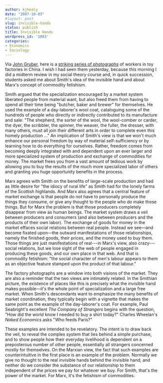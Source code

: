 ```yaml
---
author: kjhealy
date: "2007-10-03"
#layout: post
slug: invisible-hands
status: publish
title: Invisible Hands
wordpress_id: '1083'
categories:
- Economics
- Sociology
---
```


Via [John Gruber](http://daringfireball.net), here is a [striking series of photographs](http://imgur.com/a/wrIds#Jjg6K) of workers in toy factories in China. I wish I had seen them yesterday, because this morning I did a midterm review in my social theory course and, in quick succession, students asked me about Smith's idea of the invisible hand and about Marx's concept of commodity fetishism.

Smith argued that the specialization encouraged by a market system liberated people from material want, but also freed them from having to spend all their time being "butcher, baker and brewer" for themselves. He used the example of a day-laborer's wool coat, cataloguing some of the hundreds of people who directly or indirectly contributed to its manufacture and sale: "The shepherd, the sorter of the wool, the wool-comber or carder, the dyer, the scribbler, the spinner, the weaver, the fuller, the dresser, with many others, must all join their different arts in order to complete even this homely production …" An implication of Smith's view is that we won't much enhance our personal freedom by way of material self-sufficiency or by learning how to do everything for ourselves. Rather, freedom comes from becoming deeply integrated with and dependent upon an ever larger and more specialized system of production and exchange of commodities for money. The market frees you from a vast amount of tedious work by allowing you to buy the results of the much more specialized labor of others and granting you huge opportunity benefits in the process.

Marx agrees with Smith on the benefits of large-scale production and had as little desire for "the idiocy of rural life" as Smith had for the lonely farms of the Scottish highlands. And Marx also agrees that a central feature of market exchange is that people do not have to personally produce the things they consume, or give any thought to the people who do make those things. But for Marx the problem is that those producers completely disappear from view as human beings. The market system draws a veil between producers and consumers (and also between producers and the products of their own labor). The exchange of goods for money in the market effaces social relations between real people. Instead we see—and become fixated upon—the outward manifestations of those relationships, namely the finished goods, their prices, and the money used to buy them. Those things are just manifestations of real---in Marx's view, also crazy---social relations, but we lose sight of the web of people engaged in producing these goods, and our own place in that web. And that is commodity fetishism: "the social character of men's labour appears to them as an objective feature stamped upon the product of that labour."

The factory photographs are a window into both visions of the market. They are also a reminder that the two views are intimately related. In the Smithian picture, the existence of places like this is precisely what the invisible hand makes possible—it's the whole point of specialization and a large free market. When Smith's descendants want to emphasize the many benefits of market coordination, they typically begin with a vignette that makes the same point as the example of the day-laborer's coat. For example, Paul Seabright's excellent *The Company of Strangers* begins with the question, "How did the world know I needed to buy a shirt today?" Charles Wheelan's *Naked Economics* asks "Who feeds Paris?"

These examples are intended to be revelatory. The intent is to draw back the veil, to reveal the complex system that lies behind a simple purchase, and to show people how their everyday livelihood is dependent on a preposterous number of other people, essentially all strangers concerned mostly for themselves. On the Marxian view, the fact that such examples are counterintuitive in the first place is an example of the problem. Normally we give no thought to the real invisible hands behind the invisible hand, and neither do we consider the substance of our relationship to them independent of the prices we pay for whatever we buy. For Smith, that's the power of the market. For Marx, it's the fetishism of commodities.
